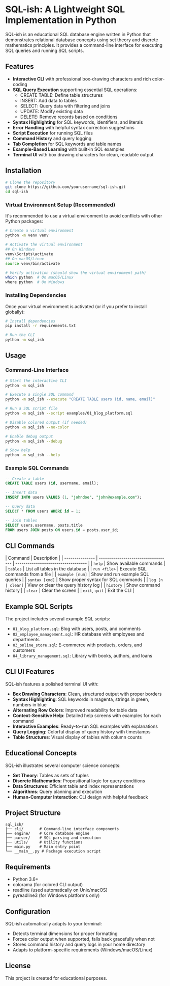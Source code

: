 # SQL-ish: A Lightweight SQL Implementation in Python

SQL-ish is an educational SQL database engine written in Python that demonstrates relational database concepts using set theory and discrete mathematics principles. It provides a command-line interface for executing SQL queries and running SQL scripts.

## Features

- **Interactive CLI** with professional box-drawing characters and rich color-coding
- **SQL Query Execution** supporting essential SQL operations:
  - CREATE TABLE: Define table structures
  - INSERT: Add data to tables
  - SELECT: Query data with filtering and joins
  - UPDATE: Modify existing data
  - DELETE: Remove records based on conditions
- **Syntax Highlighting** for SQL keywords, identifiers, and literals
- **Error Handling** with helpful syntax correction suggestions
- **Script Execution** for running SQL files
- **Command History** and query logging
- **Tab Completion** for SQL keywords and table names
- **Example-Based Learning** with built-in SQL examples
- **Terminal UI** with box drawing characters for clean, readable output

## Installation

```bash
# Clone the repository
git clone https://github.com/yourusername/sql-ish.git
cd sql-ish
```

### Virtual Environment Setup (Recommended)

It's recommended to use a virtual environment to avoid conflicts with other Python packages:

```bash
# Create a virtual environment
python -m venv venv

# Activate the virtual environment
## On Windows
venv\Scripts\activate
## On macOS/Linux
source venv/bin/activate

# Verify activation (should show the virtual environment path)
which python  # On macOS/Linux
where python  # On Windows
```

### Installing Dependencies

Once your virtual environment is activated (or if you prefer to install globally):

```bash
# Install dependencies
pip install -r requirements.txt

# Run the CLI
python -m sql_ish
```

## Usage

### Command-Line Interface

```bash
# Start the interactive CLI
python -m sql_ish

# Execute a single SQL command
python -m sql_ish --execute "CREATE TABLE users (id, name, email)"

# Run a SQL script file
python -m sql_ish --script examples/01_blog_platform.sql

# Disable colored output (if needed)
python -m sql_ish --no-color

# Enable debug output
python -m sql_ish --debug

# Show help
python -m sql_ish --help
```

### Example SQL Commands

```sql
-- Create a table
CREATE TABLE users (id, username, email);

-- Insert data
INSERT INTO users VALUES (1, "johndoe", "john@example.com");

-- Query data
SELECT * FROM users WHERE id = 1;

-- Join tables
SELECT users.username, posts.title
FROM users JOIN posts ON users.id = posts.user_id;
```

## CLI Commands

| Command         | Description                         |
| --------------- | ----------------------------------- | ----------------------------------- |
| `help`          | Show available commands             |
| `tables`        | List all tables in the database     |
| `run <file>`    | Execute SQL commands from a file    |
| `example [num]` | Show and run example SQL queries    |
| `syntax [cmd]`  | Show proper syntax for SQL commands |
| `log [n         | clear]`                             | View or clear the query history log |
| `history`       | Show command history                |
| `clear`         | Clear the screen                    |
| `exit`, `quit`  | Exit the CLI                        |

## Example SQL Scripts

The project includes several example SQL scripts:

- `01_blog_platform.sql`: Blog with users, posts, and comments
- `02_employee_management.sql`: HR database with employees and departments
- `03_online_store.sql`: E-commerce with products, orders, and customers
- `04_library_management.sql`: Library with books, authors, and loans

## CLI UI Features

SQL-ish features a polished terminal UI with:

- **Box Drawing Characters**: Clean, structured output with proper borders
- **Syntax Highlighting**: SQL keywords in magenta, strings in green, numbers in blue
- **Alternating Row Colors**: Improved readability for table data
- **Context-Sensitive Help**: Detailed help screens with examples for each command
- **Interactive Examples**: Ready-to-run SQL examples with explanations
- **Query Logging**: Colorful display of query history with timestamps
- **Table Structures**: Visual display of tables with column counts

## Educational Concepts

SQL-ish illustrates several computer science concepts:

- **Set Theory**: Tables as sets of tuples
- **Discrete Mathematics**: Propositional logic for query conditions
- **Data Structures**: Efficient table and index representations
- **Algorithms**: Query planning and execution
- **Human-Computer Interaction**: CLI design with helpful feedback

## Project Structure

```
sql_ish/
├── cli/       # Command-line interface components
├── engine/    # Core database engine
├── parser/    # SQL parsing and execution
├── utils/     # Utility functions
├── main.py    # Main entry point
└── __main__.py # Package execution script
```

## Requirements

- Python 3.6+
- colorama (for colored CLI output)
- readline (used automatically on Unix/macOS)
- pyreadline3 (for Windows platforms only)

## Configuration

SQL-ish automatically adapts to your terminal:

- Detects terminal dimensions for proper formatting
- Forces color output when supported, falls back gracefully when not
- Stores command history and query logs in your home directory
- Adapts to platform-specific requirements (Windows/macOS/Linux)

## License

This project is created for educational purposes.

```

```
